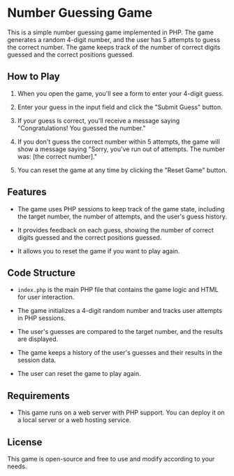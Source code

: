 # Number Guessing Game

This is a simple number guessing game implemented in PHP. The game generates a random 4-digit number, and the user has 5 attempts to guess the correct number. The game keeps track of the number of correct digits guessed and the correct positions guessed.

## How to Play

1. When you open the game, you'll see a form to enter your 4-digit guess.

2. Enter your guess in the input field and click the "Submit Guess" button.

3. If your guess is correct, you'll receive a message saying "Congratulations! You guessed the number."

4. If you don't guess the correct number within 5 attempts, the game will show a message saying "Sorry, you've run out of attempts. The number was: [the correct number]."

5. You can reset the game at any time by clicking the "Reset Game" button.

## Features

- The game uses PHP sessions to keep track of the game state, including the target number, the number of attempts, and the user's guess history.

- It provides feedback on each guess, showing the number of correct digits guessed and the correct positions guessed.

- It allows you to reset the game if you want to play again.

## Code Structure

- `index.php` is the main PHP file that contains the game logic and HTML for user interaction.

- The game initializes a 4-digit random number and tracks user attempts in PHP sessions.

- The user's guesses are compared to the target number, and the results are displayed.

- The game keeps a history of the user's guesses and their results in the session data.

- The user can reset the game to play again.

## Requirements

- This game runs on a web server with PHP support. You can deploy it on a local server or a web hosting service.

## License

This game is open-source and free to use and modify according to your needs.
